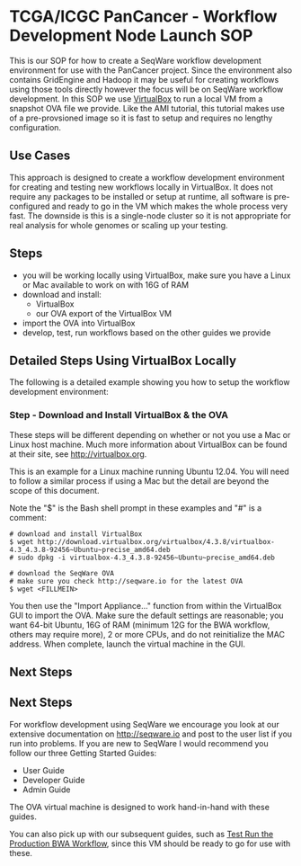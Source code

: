 # TCGA/ICGC PanCancer - Workflow Development Node Launch SOP

This is our SOP for how to create a SeqWare workflow development environment
for use with the PanCancer project. Since the environment also contains
GridEngine and Hadoop it may be useful for creating workflows using those tools
directly however the focus will be on SeqWare workflow development. In this SOP we use
[VirtualBox](https://www.virtualbox.org/) to run a local VM from a snapshot OVA
file we provide.  Like the AMI tutorial, this tutorial makes use of a pre-provsioned
image so it is fast to setup and requires no lengthy configuration.

## Use Cases

This approach is designed to create a workflow
development environment for creating and testing new workflows locally in
VirtualBox. It does not require any packages to be installed or setup at runtime, all software
is pre-configured and ready to go in the VM which makes the whole process very fast.
The downside is this is a single-node cluster so it is not appropriate for real
analysis for whole genomes or scaling up your testing.

## Steps

* you will be working locally using VirtualBox, make sure you have a Linux or Mac available to work on with 16G of RAM
* download and install:
    * VirtualBox
    * our OVA export of the VirtualBox VM
* import the OVA into VirtualBox
* develop, test, run workflows based on the other guides we provide

## Detailed Steps Using VirtualBox Locally

The following is a detailed example showing you how to setup the workflow development environment:

### Step - Download and Install VirtualBox & the OVA

These steps will be different depending on whether or not you use a Mac or
Linux host machine.  Much more information about VirtualBox can be found
at their site, see http://virtualbox.org.

This is an example for a Linux machine running Ubuntu 12.04. You will need to
follow a similar process if using a Mac but the detail are beyond the scope of
this document.

Note the "$" is the Bash shell prompt in these examples and "#" is a comment:

    # download and install VirtualBox
    $ wget http://download.virtualbox.org/virtualbox/4.3.8/virtualbox-4.3_4.3.8-92456~Ubuntu~precise_amd64.deb
    # sudo dpkg -i virtualbox-4.3_4.3.8-92456~Ubuntu~precise_amd64.deb

    # download the SeqWare OVA
    # make sure you check http://seqware.io for the latest OVA
    $ wget <FILLMEIN>

You then use the "Import Appliance..." function from within the VirtualBox GUI
to import the OVA.  Make sure the default settings are reasonable; you want 64-bit Ubuntu,
16G of RAM (minimum 12G for the BWA workflow, others may require more), 2 or more CPUs,
and do not reinitialize the MAC address.
When complete, launch the virtual machine in the GUI.

## Next Steps

## Next Steps

For workflow development using SeqWare we encourage you look at our extensive
documentation on http://seqware.io and post to the user list if you run into
problems.  If you are new to SeqWare I would recommend you follow our three
Getting Started Guides:

* User Guide
* Developer Guide
* Admin Guide

The OVA virtual machine is designed to work hand-in-hand with these guides.

You can also pick up with our subsequent guides, such as [Test Run the Production BWA Workflow](run_bwa.md), since this VM should be ready to go for use with these.
